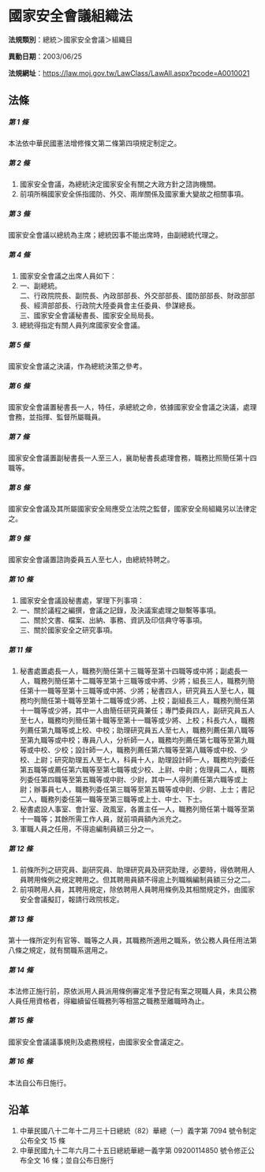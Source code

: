 # 國家安全會議組織法




**法規類別**：總統＞國家安全會議＞組織目

**異動日期**：2003/06/25  

**法規網址**：https://law.moj.gov.tw/LawClass/LawAll.aspx?pcode=A0010021



## 法條
##### 第 1 條
本法依中華民國憲法增修條文第二條第四項規定制定之。

##### 第 2 條
1. 國家安全會議，為總統決定國家安全有關之大政方針之諮詢機關。      
1. 前項所稱國家安全係指國防、外交、兩岸關係及國家重大變故之相關事項。

##### 第 3 條
國家安全會議以總統為主席；總統因事不能出席時，由副總統代理之。

##### 第 4 條
1. 國家安全會議之出席人員如下：                                    
1. 一、副總統。                                                      
二、行政院院長、副院長、內政部部長、外交部部長、國防部部長、財政部部長、經濟部部長、行政院大陸委員會主任委員、參謀總長。      
三、國家安全會議秘書長、國家安全局局長。                        
1. 總統得指定有關人員列席國家安全會議。

##### 第 5 條
國家安全會議之決議，作為總統決策之參考。

##### 第 6 條
國家安全會議置秘書長一人，特任，承總統之命，依據國家安全會議之決議，處理會務，並指揮、監督所屬職員。

##### 第 7 條
國家安全會議置副秘書長一人至三人，襄助秘書長處理會務，職務比照簡任第十四職等。

##### 第 8 條
國家安全會議及其所屬國家安全局應受立法院之監督，國家安全局組織另以法律定之。

##### 第 9 條
國家安全會議置諮詢委員五人至七人，由總統特聘之。

##### 第 10 條
1. 國家安全會議設秘書處，掌理下列事項：                       
1. 一、關於議程之編撰，會議之記錄，及決議案處理之聯繫等事項。   
二、關於文書、檔案、出納、事務、資訊及印信典守等事項。       
三、關於國家安全之研究事項。

##### 第 11 條
1. 秘書處置處長一人，職務列簡任第十三職等至第十四職等或中將；副處長一人，職務列簡任第十二職等至第十三職等或中將、少將；組長三人，職務列簡任第十一職等至第十三職等或中將、少將；秘書四人，研究員五人至七人，職務均列簡任第十職等至第十二職等或少將、上校；副組長三人，職務列簡任第十一職等或少將，其中一人由簡任研究員兼任；專門委員四人，副研究員五人至七人，職務均列簡任第十職等至第十一職等或少將、上校；科長六人，職務列薦任第九職等或上校、中校；助理研究員五人至七人，職務列薦任第八職等至第九職等或中校；專員八人，分析師一人，職務均列薦任第七職等至第九職等或中校、少校；設計師一人，職務列薦任第六職等至第八職等或中校、少校、上尉；研究助理五人至七人，科員十人，助理設計師一人，職務均列委任第五職等或薦任第六職等至第七職等或少校、上尉、中尉；佐理員二人，職務列委任第四職等至第五職等或中尉、少尉，其中一人得列薦任第六職等或上尉；辦事員七人，職務列委任第三職等至第五職等或中尉、少尉、上士；書記二人，職務列委任第一職等至第三職等或上士、中士、下士。                     
1. 秘書處設人事室、會計室、政風室，各置主任一人，職務列簡任第十職等至第十一職等；其餘所需工作人員，就前項員額內派充之。            
1. 軍職人員之任用，不得逾編制員額三分之一。

##### 第 12 條
1. 前條所列之研究員、副研究員、助理研究員及研究助理，必要時，得依聘用人員聘用條例之規定聘用之。但其聘用員額不得逾上列職稱編制員額三分之二。                                          
1. 前項聘用人員，其聘用規定，除依聘用人員聘用條例及其相關規定外，由國家安全會議擬訂，報請行政院核定。

##### 第 13 條
第十一條所定列有官等、職等之人員，其職務所適用之職系，依公務人員任用法第八條之規定，就有關職系選用之。

##### 第 14 條
本法修正施行前，原依派用人員派用條例審定准予登記有案之現職人員，未具公務人員任用資格者，得繼續留任職務列等相當之職務至離職時為止。

##### 第 15 條
國家安全會議議事規則及處務規程，由國家安全會議定之。

##### 第 16 條
本法自公布日施行。

## 沿革
1. 中華民國八十二年十二月三十日總統（82）華總（一）義字第 7094 號令制定公布全文 15 條
1. 中華民國九十二年六月二十五日總統華總一義字第 09200114850  號令修正公布全文 16 條；並自公布日施行

